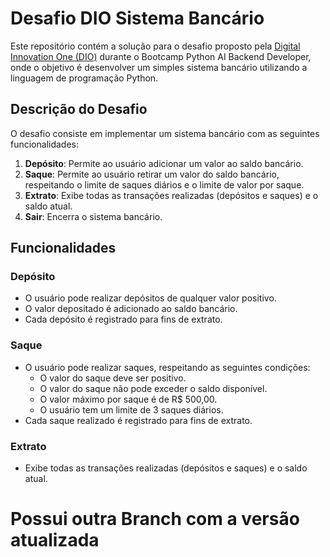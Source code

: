 # Desafio DIO Sistema Bancário

Este repositório contém a solução para o desafio proposto pela [Digital Innovation One (DIO)](https://www.dio.me) durante o Bootcamp Python AI Backend Developer, onde o objetivo é desenvolver um simples sistema bancário utilizando a linguagem de programação Python.

## Descrição do Desafio

O desafio consiste em implementar um sistema bancário com as seguintes funcionalidades:

1. **Depósito**: Permite ao usuário adicionar um valor ao saldo bancário.
2. **Saque**: Permite ao usuário retirar um valor do saldo bancário, respeitando o limite de saques diários e o limite de valor por saque.
3. **Extrato**: Exibe todas as transações realizadas (depósitos e saques) e o saldo atual.
4. **Sair**: Encerra o sistema bancário.

## Funcionalidades

### Depósito

- O usuário pode realizar depósitos de qualquer valor positivo.
- O valor depositado é adicionado ao saldo bancário.
- Cada depósito é registrado para fins de extrato.

### Saque

- O usuário pode realizar saques, respeitando as seguintes condições:
  - O valor do saque deve ser positivo.
  - O valor do saque não pode exceder o saldo disponível.
  - O valor máximo por saque é de R$ 500,00.
  - O usuário tem um limite de 3 saques diários.
- Cada saque realizado é registrado para fins de extrato.

### Extrato

- Exibe todas as transações realizadas (depósitos e saques) e o saldo atual.

# Possui outra Branch com a versão atualizada
